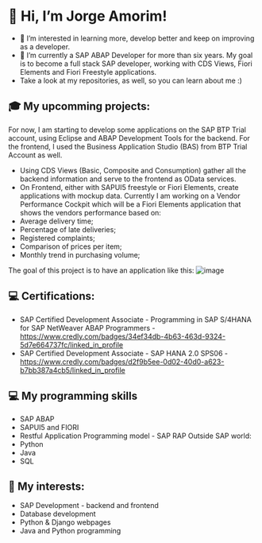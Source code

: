 # 👋 Hi, I’m Jorge Amorim!
- 👀 I’m interested in learning more, develop better and keep on improving as a developer.
- 🌱 I’m currently a SAP ABAP Developer for more than six years. My goal is to become a full stack SAP developer, working with CDS Views, Fiori Elements and Fiori Freestyle applications. 
- Take a look at my repositories, as well, so you can learn about me :)

<!---
jfbamorim/jfbamorim is a ✨ special ✨ repository because its `README.md` (this file) appears on your GitHub profile.
You can click the Preview link to take a look at your changes.
--->

## 🎓 My upcomming projects:
For now, I am starting to develop some applications on the SAP BTP Trial account, using Eclipse and ABAP Development Tools for the backend. For the frontend, I used the Business Application Studio (BAS) from BTP Trial Account as well.
- Using CDS Views (Basic, Composite and Consumption) gather all the backend information and serve to the frontend as OData services.
- On Frontend, either with SAPUI5 freestyle or Fiori Elements, create applications with mockup data.
Currently I am working on a Vendor Performance Cockpit which will be a Fiori Elements application that shows the vendors performance based on:
- Average delivery time;
- Percentage of late deliveries;
- Registered complaints;
- Comparison of prices per item;
- Monthly trend in purchasing volume;

The goal of this project is to have an application like this:
![image](https://github.com/user-attachments/assets/b02d8204-c688-4755-bc1a-b148583f01ef)


## 💻 Certifications:
- SAP Certified Development Associate - Programming in SAP S/4HANA for SAP NetWeaver ABAP Programmers - https://www.credly.com/badges/34ef34db-4b63-463d-9324-5d7e664737fc/linked_in_profile
- SAP Certified Development Associate - SAP HANA 2.0 SPS06 - https://www.credly.com/badges/d2f9b5ee-0d02-40d0-a623-b7bb387a4cb5/linked_in_profile
  
## 💻 My programming skills
- SAP ABAP
- SAPUI5 and FIORI
- Restful Application Programming model - SAP RAP
Outside SAP world:
- Python
- Java
- SQL

## 🧩 My interests:
- SAP Development - backend and frontend
- Database development
- Python & Django webpages
- Java and Python programming
